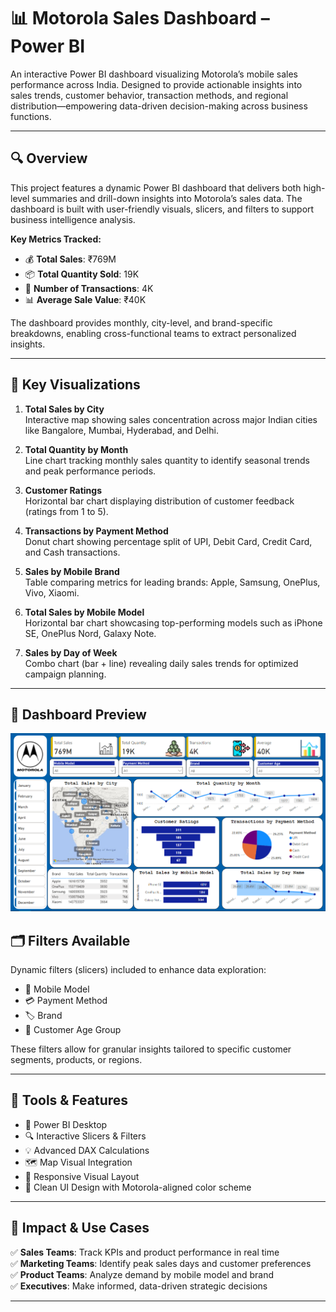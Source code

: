 # 📊 Motorola Sales Dashboard – Power BI

An interactive Power BI dashboard visualizing Motorola’s mobile sales performance across India. Designed to provide actionable insights into sales trends, customer behavior, transaction methods, and regional distribution—empowering data-driven decision-making across business functions.

---

## 🔍 Overview

This project features a dynamic Power BI dashboard that delivers both high-level summaries and drill-down insights into Motorola’s sales data. The dashboard is built with user-friendly visuals, slicers, and filters to support business intelligence analysis.

**Key Metrics Tracked:**
- 💰 **Total Sales**: ₹769M  
- 📦 **Total Quantity Sold**: 19K  
- 🧾 **Number of Transactions**: 4K  
- 📊 **Average Sale Value**: ₹40K  

The dashboard provides monthly, city-level, and brand-specific breakdowns, enabling cross-functional teams to extract personalized insights.

---

## 📌 Key Visualizations

1. **Total Sales by City**  
   Interactive map showing sales concentration across major Indian cities like Bangalore, Mumbai, Hyderabad, and Delhi.

2. **Total Quantity by Month**  
   Line chart tracking monthly sales quantity to identify seasonal trends and peak performance periods.

3. **Customer Ratings**  
   Horizontal bar chart displaying distribution of customer feedback (ratings from 1 to 5).

4. **Transactions by Payment Method**  
   Donut chart showing percentage split of UPI, Debit Card, Credit Card, and Cash transactions.

5. **Sales by Mobile Brand**  
   Table comparing metrics for leading brands: Apple, Samsung, OnePlus, Vivo, Xiaomi.

6. **Total Sales by Mobile Model**  
   Horizontal bar chart showcasing top-performing models such as iPhone SE, OnePlus Nord, Galaxy Note.

7. **Sales by Day of Week**  
   Combo chart (bar + line) revealing daily sales trends for optimized campaign planning.

---
## 📸 Dashboard Preview

<p align="center">
  <img src="moto_sales%20dashboard.png" alt="Motorola Sales Dashboard" width="700"/>
</p>

## 🗂️ Filters Available

Dynamic filters (slicers) included to enhance data exploration:
- 📱 Mobile Model  
- 💳 Payment Method  
- 🏷️ Brand  
- 👥 Customer Age Group  

These filters allow for granular insights tailored to specific customer segments, products, or regions.

---

## 🧰 Tools & Features

- 📌 Power BI Desktop  
- 🔍 Interactive Slicers & Filters  
- 💡 Advanced DAX Calculations  
- 🗺️ Map Visual Integration  
- 📐 Responsive Visual Layout  
- 🎨 Clean UI Design with Motorola-aligned color scheme  

---

## 🎯 Impact & Use Cases

✅ **Sales Teams**: Track KPIs and product performance in real time  
✅ **Marketing Teams**: Identify peak sales days and customer preferences  
✅ **Product Teams**: Analyze demand by mobile model and brand  
✅ **Executives**: Make informed, data-driven strategic decisions  

---

